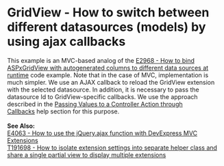 # GridView - How to switch between different datasources (models) by using ajax callbacks


This example is an MVC-based analog of the <a href="https://www.devexpress.com/Support/Center/p/E2968">E2968 - How to bind ASPxGridView with autogenerated columns to different data sources at runtime</a> code example. Note that in the case of MVC, implementation is much simpler. We use an AJAX callback to reload the GridView extension with the selected datasource. In addition, it is necessary to pass the datasource Id to GridView-specific callbacks. We use the approach described in the <a href="https://documentation.devexpress.com/#AspNet/CustomDocument9941">Passing Values to a Controller Action through Callbacks</a> help section for this purpose.<br><br><strong>See Also:</strong><br><a href="https://www.devexpress.com/Support/Center/p/E4063">E4063 - How to use the jQuery.ajax function with DevExpress MVC Extensions</a> <br><a href="https://www.devexpress.com/Support/Center/p/T191698">T191698 - How to isolate extension settings into separate helper class and share a single partial view to display multiple extensions</a>

<br/>


